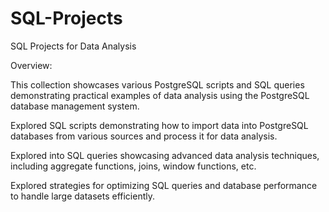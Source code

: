 # SQL-Projects
SQL Projects for Data Analysis

Overview:

This collection showcases various PostgreSQL scripts and SQL queries demonstrating practical examples of data analysis using the PostgreSQL database management system.

Explored SQL scripts demonstrating how to import data into PostgreSQL databases from various sources and process it for data analysis.

Explored into SQL queries showcasing advanced data analysis techniques, including aggregate functions, joins, window functions, etc.

Explored strategies for optimizing SQL queries and database performance to handle large datasets efficiently.
